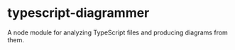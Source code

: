 # typescript-diagrammer
A node module for analyzing TypeScript files and producing diagrams from them.
